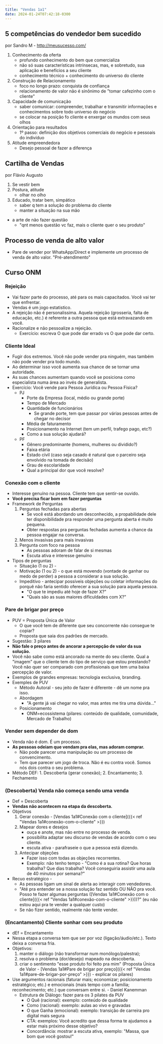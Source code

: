 ```yaml
---
title: "Vendas 1a1"
date: 2024-01-24T07:42:18-0300
---
```

## 5 competências do vendedor bem sucedido
por Sandro M - http://meusucesso.com/
1. Conhecimento da oferta
    - profundo conhecimento do bem que comercializa
    - não só suas características intrínsecas, mas, e sobretudo, sua aplicação e benefícios a seu cliente
    - conhecimento técnico + conhecimento do universo do cliente
2. Construção de Relacionamento
    - foco no longo prazo: conquista de confiança
    - relacionamento de valor não é sinônimo de "tomar cafezinho com o cliente"
3. Capacidade de comunicação
    - saber comunicar: compreender, trabalhar e transmitir informações e conhecimentos sobre todo universo do negócio
    - se colocar na posição fo cliente e enxergar os mundos com seus olhos
4. Orientação para resultados
    - 1º passo: definição dos objetivos comerciais do negócio e pessoais do indivíduo
5. Atitude empreendedora
    - Desejo pessoal de fazer a diferença

## Cartilha de Vendas
por Flávio Augusto
1. Se vestir bem
2. Postura, atitude
    - olhar no olho
3. Educado, tratar bem, simpático
    - saber q tem a solução do problema do cliente
    - manter a situação na sua mão
- a arte de não fazer questão
    - "qnt menos questão vc faz, mais o cliente quer o seu produto"

## Processo de venda de alto valor
- Pare de vender por WhatsApp/Direct e implemente um processo de venda de alto valor. "Pré-atendimento"

## Curso ONM
### Rejeição
- Vai fazer parte do processo, até para os mais capacitados. Você vai ter que enfrentar.
- Vendas é um jogo estatistico.
- A rejeição não é personalissima. Aquela rejeição (grosseria, falta de educação, etc.) é referente a outra pessoa que está extravazando em você.
- Racionalize e não pessoalize a rejeição.
	- Exercício: escreva O que pode dar errado vs O que pode dar certo.

### Cliente Ideal
- Fugir dos extremos. Você não pode vender pra ninguém, mas também não pode vender pra todo mundo.
- Ao determinar isso você aumenta sua chance de se tornar uma autoridade.
- As suas chances aumentam quando você se posiciona como especialista numa área ao invés de generalista.
- Exercício: Você vende para Pessoa Jurídica ou Pessoa Física?
	- PJ
		- Porte da Empresa (local, médio ou grande porte)
		- Tempo de Mercado
		- Quantidade de funcionários
			- Se grande porte, tem que passar por várias pessoas antes de chegar no decisor
		- Média de faturamento
		- Posicionamento na Internet (tem um perfil, trafego pago, etc?)
		- Como a sua solução ajudará?
	- PF
		- Gênero predominante (homens, mulheres ou dividido?)
		- Faixa etária
		- Estado cívil (caso seja casado é natural que o parceiro seja envolvido na tomada de decisão)
		- Grau de escolaridade
		- Qual a principal dor que você resolve?

### Conexão com o cliente
- Interesse genuíno na pessoa. Cliente tem que sentir-se ouvido.
- **Você precisa ficar bom em fazer perguntas**
- Framework de Perguntas
	1. Perguntas fechadas para abertas
		- Se você está abordando um desconhecido, a propabilidade dele ter disponibilidade pra responder uma pergunta aberta é muito pequena.
		- Obter respostas pra perguntas fechadas aumenta a chance da pessoa engajar na conversa.
	2. Menos invasivas para mais invasivas
	3. Pergunta com foco na pessoa
		- As pessoas adoram de falar de si mesmas
		- Escuta ativa e interesse genuíno
- Tipos de perguntas
	- Situação (1 ou 2) - 
	- Motivação (1 ou 2) - o que está movendo (vontade de ganhar ou medo de perder) a pessoa a considerar a sua solução.
	- Impeditivo - antecipar possíveis objeções ou coletar informações do porquê não faria sentido oferecer a sua solução para aquela pessoa.
		- "O que te impediu até hoje de fazer X?"
		- "Quais são as suas maiores dificuldades com X?"

### Pare de brigar por preço
- PUV = Proposta Única de Valor
	- O que você tem de diferente que seu concorrente não consegue te copiar?
	- Proposta que saia dos padrões de mercado.
- Sugestão: 3 pilares
- **Não fale o preço antes de ancorar a percepção de valor da sua solução.**
- Você não sabe como está ancorado na mente do seu cliente. Qual a "imagem" que o cliente tem do tipo de serviço que estou prestando? Você não quer ser comparado com profissionais que tem uma baixa percepção de valor.
- Exemplos de grandes empresas: tecnologia exclusiva, branding.
- Exemples de PUV
	- Método Autoral - seu jeito de fazer é diferente - dê um nome pra isso.
	- Abordagem
		- "A gente já vai chegar no valor, mas antes me tira uma dúvida..."
	- Posicionamento
		- ONM=ecossistema (pilares: conteúdo de qualidade, comunidade, Mercado de Trabalho)

### Vender sem depender de dom
- Venda não é dom. É um processo.
- **As pessoas odeiam que vendam pra elas, mas adoram comprar.**
	- Não pode parecer uma manipulação ou um processo de convencimento.
	- Tem que parecer um jogo de troca. Não é eu contra você. Somos nós dois contra o seu problema.
- Método DEF: 1. Descoberta (gerar conexão); 2. Encantamento; 3. Fechamento

### (Descoberta) Venda não começa sendo uma venda
- Def = Descoberta
- **Vendas não acontecem na etapa da descoberta.**
- Objetivos
	 1. Gerar conexão - [Vendas 1a1#Conexão com o cliente]({{< ref "Vendas 1a1#conexão-com-o-cliente" >}})
	 2. Mapear dores e desejos
		 - ouça e anote, mas não entre no processo de venda.
		 - possibilita adaptar seu discurso de vendas de acordo com o seu cliente.
		 - escuta ativa - parafraseie o que a pessoa está dizendo.
	 3. Antecipar objeções
		 - Fazer isso com todas as objeções recorrentes.
		 - Exemplo: não tenho tempo - "Como é a sua rotina? Que horas trabalha? Que dias trabalha? Você conseguiria assistir uma aula de 40 minutos por semana?"
- Recuo estratégico - 
	- As pessoas ligam um sinal de alerta ao interagir com vendedores.
	- "Até pra entender se a nossa solução faz sentido OU NÃO pra você. Posso te fazer algumas perguntas ([Vendas 1a1#Conexão com o cliente]({{< ref "Vendas 1a1#conexão-com-o-cliente" >}}))?" (eu não estou aqui pra te vender a qualquer custo)
	- Se não fizer sentido, realmente não tente vender.

### (Encantamento) Cliente sonhar com seu produto
- dEf = Encantamento
- Nessa etapa a conversa tem que ser por voz (ligação/áudio/etc.). Texto deixa a conversa fria.
- Objetivos:
	1. manter o diálogo (não transformar num monólogo/palestra); 
	2. resolva o problema (dor/desejo) mapeado na descoberta.
	3. criar o sentimento "esse produto foi feito pra mim" (Proposta Única de Valor - [Vendas 1a1#Pare de brigar por preço]({{< ref "Vendas 1a1#pare-de-brigar-por-preço" >}}) - explicar os pilares) 
- Use argumentos racionais (faturar mais; economizar; posicionamento estratégico; etc.) e emocionais (mais tempo com a família; reconhecimento; etc.) que conversam entre si. - Daniel Kanemman
	-  Estrutura de Diálogo: fazer para os 3 pilates da PUV
		- O Quê (racional): exemplo: conteúdo de qualidade
		- Como (racional): exemplo: aulas ao vivo e gravadas
		- O que Ganha (emocional): exemplo: transição de carreira pro digital mais segura
		- CTA: exemplos: Você acredito que dessa forma te ajudamos a estar mais próximo desse objetivo?
		- Concordância: mostrar a escuta ativa, exemplo: "Massa, que bom que você gostou!"